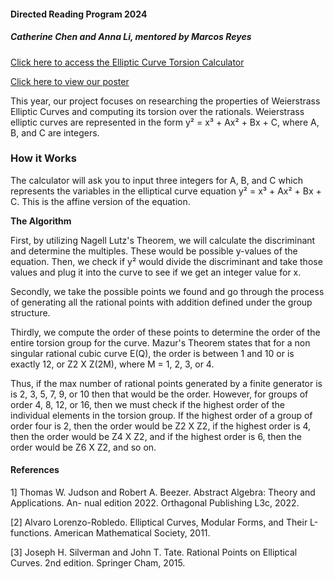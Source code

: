 #### Directed Reading Program 2024
##### Catherine Chen and Anna Li, mentored by Marcos Reyes

[Click here to access the Elliptic Curve Torsion Calculator](https://replit.com/@annajli/Elliptic-Curve-Calculator)

[Click here to view our poster](https://replit.com/@annajli/Elliptic-Curve-Calculator)

This year, our project focuses on researching the properties of Weierstrass Elliptic Curves and computing its torsion over the rationals. Weierstrass elliptic curves are represented in the form y² = x³ + Ax² + Bx + C, where A, B, and C are integers.


### How it Works

The calculator will ask you to input three integers for A, B, and C which represents the variables in the elliptical curve equation y² = x³ + Ax² + Bx + C. This is the affine version of the equation. 

**The Algorithm**

First, by utilizing Nagell Lutz's Theorem, we will calculate the discriminant and determine the multiples. These would be possible y-values of the equation. Then, we check if y² would divide the discriminant and take those values and plug it into the curve to see if we get an integer value for x. 

Secondly, we take the possible points we found and go through the process of generating all the rational points with addition defined under the group structure. 

Thirdly, we compute the order of these points to determine the order of the entire torsion group for the curve. Mazur's Theorem states that for a non singular rational cubic curve E(Q), the order is between 1 and 10 or is exactly 12, or Z2 X Z(2M), where M = 1, 2, 3, or 4. 

Thus, if the max number of rational points generated by a finite generator is is 2, 3, 5, 7, 9, or 10 then that would be the order. However, for groups of order 4, 8, 12, or 16, then we must check if the highest order of the individual elements in the torsion group. If the highest order of a group of order four is 2, then the order would be Z2 X Z2, if the highest order is 4, then the order would be Z4 X Z2, and if the highest order is 6, then the order would be Z6 X Z2, and so on.


#### References
1] Thomas W. Judson and Robert A. Beezer. Abstract Algebra: Theory and Applications. An-
nual edition 2022. Orthagonal Publishing L3c, 2022.

[2] Alvaro Lorenzo-Robledo. Elliptical Curves, Modular Forms, and Their L-functions. American
Mathematical Society, 2011.

[3] Joseph H. Silverman and John T. Tate. Rational Points on Elliptical Curves. 2nd edition.
Springer Cham, 2015.




 

